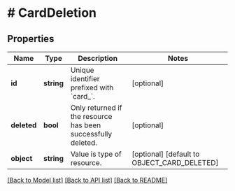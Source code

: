 # # CardDeletion

## Properties

Name | Type | Description | Notes
------------ | ------------- | ------------- | -------------
**id** | **string** | Unique identifier prefixed with &#x60;card_&#x60;. | [optional]
**deleted** | **bool** | Only returned if the resource has been successfully deleted. | [optional]
**object** | **string** | Value is type of resource. | [optional] [default to OBJECT_CARD_DELETED]

[[Back to Model list]](../../README.md#models) [[Back to API list]](../../README.md#endpoints) [[Back to README]](../../README.md)
